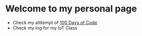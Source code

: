# Welcome to my personal page

* Check my atttempt of [100 Days of Code](./100DaysOfCode.md)
* Check my log for my IoT Class
